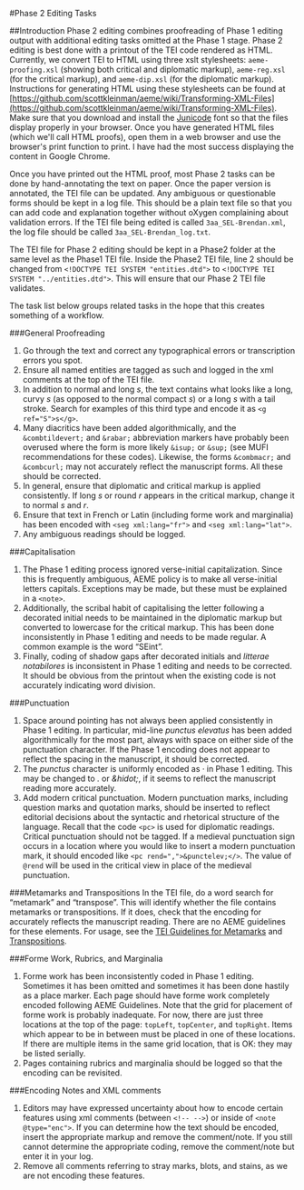 #Phase 2 Editing Tasks

##Introduction
Phase 2 editing combines proofreading of Phase 1 editing output with additional editing tasks omitted at the Phase 1 stage. Phase 2 editing is best done with a printout of the TEI code rendered as HTML. Currently, we convert TEI to HTML using three xslt stylesheets: `aeme-proofing.xsl` (showing both critical and diplomatic markup), `aeme-reg.xsl` (for the critical markup), and `aeme-dip.xsl` (for the diplomatic markup). Instructions for generating HTML using these stylesheets can be found at [https://github.com/scottkleinman/aeme/wiki/Transforming-XML-Files](https://github.com/scottkleinman/aeme/wiki/Transforming-XML-Files). Make sure that you download and install the [Junicode](http://sourceforge.net/projects/junicode/files/latest/download?source=files) font so that the files display properly in your browser. Once you have generated HTML files (which we'll call HTML proofs), open them in a web browser and use the browser's print function to print. I have had the most success displaying the content in Google Chrome.

Once you have printed out the HTML proof, most Phase 2 tasks can be done by hand-annotating the text on paper. Once the paper version is annotated, the TEI file can be updated. Any ambiguous or questionable forms should be kept in a log file. This should be a plain text file so that you can add code and explanation together without oXygen complaining about validation errors. If the TEI file being edited is called `3aa_SEL-Brendan.xml`, the log file should be called `3aa_SEL-Brendan_log.txt`.

The TEI file for Phase 2 editing should be kept in a Phase2 folder at the same level as the Phase1 TEI file. Inside the Phase2 TEI file, line 2 should be changed from `<!DOCTYPE TEI SYSTEM "entities.dtd">` to `<!DOCTYPE TEI SYSTEM "../entities.dtd">`. This will ensure that our Phase 2 TEI file validates.

The task list below groups related tasks in the hope that this creates something of a workflow.

###General Proofreading
1. Go through the text and correct any typographical errors or transcription errors you spot.
2. Ensure all named entities are tagged as such and logged in the xml comments at the top of the TEI file.
3. In addition to normal and long _s_, the text contains what looks like a long, curvy _s_ (as opposed to the normal compact _s_) or a long _s_ with a tail stroke. Search for examples of this third type and encode it as `<g ref="S">s</g>`.
4. Many diacritics have been added algorithmically, and the `&combtildevert;` and `&rabar;` abbreviation markers have probably been overused where the form is more likely `&isup;` or `&sup;` (see MUFI recommendations for these codes). Likewise, the forms `&combmacr;` and `&combcurl;` may not accurately reflect the manuscript forms. All these should be corrected.
5. In general, ensure that diplomatic and critical markup is applied consistently. If long _s_ or round _r_ appears in the critical markup, change it to normal _s_ and _r_.
6. Ensure that text in French or Latin (including forme work and marginalia) has been encoded with `<seg xml:lang="fr">` and `<seg xml:lang="lat">`.
7. Any ambiguous readings should be logged.

###Capitalisation
1. The Phase 1 editing process ignored verse-initial capitalization. Since this is frequently ambiguous, AEME policy is to make all verse-initial letters capitals. Exceptions may be made, but these must be explained in a `<note>`.
2. Additionally, the scribal habit of capitalising the letter following a decorated initial needs to be maintained in the diplomatic markup but converted to lowercase for the critical markup. This has been done inconsistently in Phase 1 editing and needs to be made regular. A common example is the word “SEint”.
3. Finally, coding of shadow gaps after decorated initials and _litterae notabilores_ is inconsistent in Phase 1 editing and needs to be corrected. It should be obvious from the printout when the existing code is not accurately indicating word division.

###Punctuation
1. Space around pointing has not always been applied consistently in Phase 1 editing. In particular, mid-line _punctus elevatus_ has been added algorithmically for the most part, always with space on either side of the punctuation character. If the Phase 1 encoding does not appear to reflect the spacing in the manuscript, it should be corrected.
2. The _punctus_ character is uniformly encoded as _&middot;_ in Phase 1 editing. This may be changed to _&period;_ or _&hidot;_, if it seems to reflect the manuscript reading more accurately.
3. Add modern critical punctuation. Modern punctuation marks, including question marks and quotation marks, should be inserted to reflect editorial decisions about the syntactic and rhetorical structure of the language. Recall that the code `<pc>` is used for diplomatic readings. Critical punctuation should not be tagged. If a medieval punctuation sign occurs in a location where you would like to insert a modern punctuation mark, it should encoded like `<pc rend=",">&punctelev;</>`. The value of `@rend` will be used in the critical view in place of the medieval punctuation.

###Metamarks and Transpositions
In the TEI file, do a word search for “metamark” and “transpose”. This will identify whether the file contains metamarks or transpositions. If it does, check that the encoding for accurately reflects the manuscript reading. There are no AEME guidelines for these elements. For usage, see the [TEI Guidelines for Metamarks](http://www.tei-c.org/release/doc/tei-p5-doc/en/html/PH.html#PH-meta) and [Transpositions](http://www.tei-c.org/release/doc/tei-p5-doc/en/html/PH.html#transpo).

###Forme Work, Rubrics, and Marginalia
1. Forme work has been inconsistently coded in Phase 1 editing. Sometimes it has been omitted and sometimes it has been done hastily as a place marker. Each page should have forme work completely encoded following AEME Guidelines. Note that the grid for placement of forme work is probably inadequate. For now, there are just three locations at the top of the page: `topLeft`, `topCenter`, and `topRight`. Items which appear to be in between must be placed in one of these locations. If there are multiple items in the same grid location, that is OK: they may be listed serially.
2. Pages containing rubrics and marginalia should be logged so that the encoding can be revisited.

###Encoding Notes and XML comments
1. Editors may have expressed uncertainty about how to encode certain features using xml comments (between `<!-- -->`) or inside of `<note @type="enc">`. If you can determine how the text should be encoded, insert the appropriate markup and remove the comment/note. If you still cannot determine the appropriate coding, remove the comment/note but enter it in your log.
2. Remove all comments referring to stray marks, blots, and stains, as we are not encoding these features.
